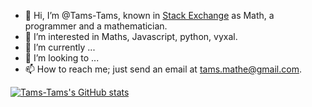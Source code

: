 - 👋 Hi, I’m @Tams-Tams, known in [Stack Exchange](https://codegolf.stackexchange.com/users/96037/math) as Math, a programmer and a mathematician.
- 👀 I’m interested in Maths, Javascript, python, vyxal.
- 🌱 I’m currently ...
- 💞️ I’m looking to ...
- 📫 How to reach me; just send an email at tams.mathe@gmail.com.

[![Tams-Tams's GitHub stats](https://github-readme-stats.vercel.app/api?username=Tams-Tams&show_icons=true)](https://github.com/anuraghazra/github-readme-stats)
